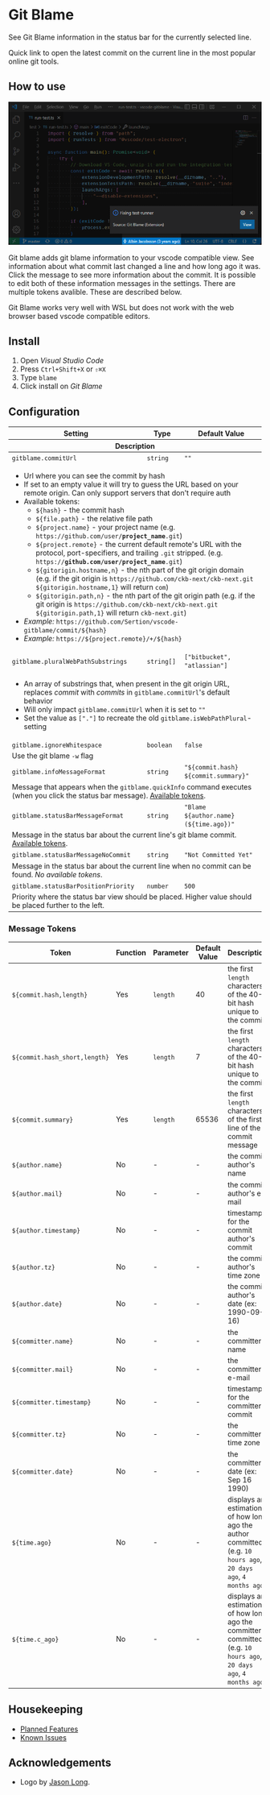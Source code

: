 # Git Blame

See Git Blame information in the status bar for the currently selected line.

Quick link to open the latest commit on the current line in the most popular online git tools.

## How to use

![Feature Usage](https://raw.githubusercontent.com/Sertion/vscode-gitblame/master/images/preview.png)

Git blame adds git blame information to your vscode compatible view. See information about what commit last changed a line and how long ago it was. Click the message to see more information about the commit. It is possible to edit both of these information messages in the settings. There are multiple tokens avalible. These are described below.

Git Blame works very well with WSL but does not work with the web browser based vscode compatible editors.

## Install

1. Open _Visual Studio Code_
1. Press `Ctrl+Shift+X` or `⇧⌘X`
1. Type `blame`
1. Click install on _Git Blame_

## Configuration

<table>
  <thead>
    <tr>
      <th>Setting</th>
      <th>Type</th>
      <th>Default Value</th>
    </tr>
    <tr>
      <th colspan="3">Description</th>
    </tr>
  </thead>
  <tbody>
    <tr>
      <td><code>gitblame.commitUrl</code></td>
      <td><code>string</code></td>
      <td><code>""</code></td>
    </tr>
    <tr>
      <td colspan="3">
        <ul>
          <li>Url where you can see the commit by hash</li>
          <li>If set to an empty value it will try to guess the URL based on your remote origin. Can only support servers that don't require auth</li>
          <li>Available tokens:
            <ul>
              <li><code>${hash}</code> - the commit hash</li>
              <li><code>${file.path}</code> - the relative file path</li>
              <li><code>${project.name}</code> - your project name (e.g. <code>https://github.com/user/<strong>project_name</strong>.git</code>)</li>
              <li><code>${project.remote}</code> - the current default remote's URL with the
              protocol, port-specifiers, and trailing <code>.git</code> stripped. (e.g.
              <code>https://<strong>github.com/user/project_name</strong>.git</code>)</li>
              <li><code>${gitorigin.hostname,n}</code> - the nth part of the git origin domain (e.g. if the git origin is <code>https://github.com/ckb-next/ckb-next.git</code> <code>${gitorigin.hostname,1}</code> will return <code>com</code>)</li>
              <li><code>${gitorigin.path,n}</code> - the nth part of the git origin path (e.g. if the git origin is <code>https://github.com/ckb-next/ckb-next.git</code> <code>${gitorigin.path,1}</code> will return <code>ckb-next.git</code>)</li>
            </ul>
          </li>
          <li><em>Example:</em> <code>https://github.com/Sertion/vscode-gitblame/commit/${hash}</code></li>
          <li><em>Example:</em> <code>https://${project.remote}/+/${hash}</code></li>
      </ul>
    </tr>
    <tr>
      <td><code>gitblame.pluralWebPathSubstrings</code></td>
      <td><code>string[]</code></td>
      <td><code>["bitbucket", "atlassian"]</code></td>
    </tr>
    <tr>
      <td colspan="3">
        <ul>
          <li>An array of substrings that, when present in the git origin URL, replaces <em>commit</em> with <em>commits</em> in <code>gitblame.commitUrl</code>'s default behavior
          <li>Will only impact <code>gitblame.commitUrl</code> when it is set to <code>""</code>
          <li>Set the value as <code>["."]</code> to recreate the old <code>gitblame.isWebPathPlural</code>-setting
        </ul>
      </td>
    </tr>
    <tr>
      <td><code>gitblame.ignoreWhitespace</code></td>
      <td><code>boolean</code></td>
      <td><code>false</code></td>
    </tr>
    <tr>
      <td colspan="3">
        Use the git blame <code>-w</code> flag
      </td>
    </tr>
    <tr>
      <td><code>gitblame.infoMessageFormat</code></td>
      <td><code>string</code></td>
      <td><code>"${commit.hash} ${commit.summary}"</code></td>
    </tr>
    <tr>
      <td colspan="3">
        Message that appears when the <code>gitblame.quickInfo</code> command executes (when you click the status bar message). <a href="#message-tokens">Available tokens</a>.
    </tr>
    <tr>
      <td><code>gitblame.statusBarMessageFormat</code></td>
      <td><code>string</code></td>
      <td><code>"Blame ${author.name} (${time.ago})"</code></td>
    </tr>
    <tr>
      <td colspan="3">
        Message in the status bar about the current line's git blame commit. <a href="#message-tokens">Available tokens</a>.
      </td>
    </tr>
    <tr>
      <td><code>gitblame.statusBarMessageNoCommit</code></td>
      <td><code>string</code></td>
      <td><code>"Not Committed Yet"</code></td>
    </tr>
    <tr>
      <td colspan="3">
        Message in the status bar about the current line when no commit can be found. <em>No available tokens</em>.
      </td>
    </tr>
    <tr>
      <td><code>gitblame.statusBarPositionPriority</code></td>
      <td><code>number</code></td>
      <td><code>500</code></td>
    </tr>
    <tr>
      <td colspan="3">
        Priority where the status bar view should be placed. Higher value should be placed further to the left.
      </td>
    </tr>
  </tbody>
</table>

### Message Tokens

| Token | Function | Parameter | Default Value | Description |
|-------|----------|-----------|---------------|-------------|
| `${commit.hash,length}` | Yes | `length` | 40 | the first `length` characters of the 40-bit hash unique to the commit |
| `${commit.hash_short,length}` | Yes | `length` | 7 | the first `length` characters of the 40-bit hash unique to the commit |
| `${commit.summary}` | Yes | `length` | 65536 | the first `length` characters of the first line of the commit message |
| `${author.name}` | No | - | - | the commit author's name |
| `${author.mail}` | No | - | - | the commit author's e-mail |
| `${author.timestamp}` | No | - | - | timestamp for the commit author's commit |
| `${author.tz}` | No | - | - | the commit author's time zone |
| `${author.date}` | No | - | - | the commit author's date (ex: 1990-09-16) |
| `${committer.name}` | No | - | - | the committer's name |
| `${committer.mail}` | No | - | - | the committer's e-mail |
| `${committer.timestamp}` | No | - | - | timestamp for the committer's commit |
| `${committer.tz}` | No | - | - | the committer's time zone |
| `${committer.date}` | No | - | - | the committer's date (ex: Sep 16 1990) |
| `${time.ago}` | No | - | - | displays an estimation of how long ago the author committed (e.g. `10 hours ago`, `20 days ago`, `4 months ago`) |
| `${time.c_ago}` | No | - | - | displays an estimation of how long ago the committer committed (e.g. `10 hours ago`, `20 days ago`, `4 months ago`) |

## Housekeeping
 * [Planned Features](https://github.com/Sertion/vscode-gitblame/labels/Planned)
 * [Known Issues](https://github.com/Sertion/vscode-gitblame/issues)

## Acknowledgements

* Logo by [Jason Long](https://twitter.com/jasonlong).
